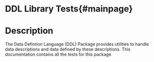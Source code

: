 # DDL Library Tests{#mainpage}


# Description

The Data Defintion Language (DDL) Package provides utilities to handle data descriptions and data defined by these descriptions. This documentation contains all the tests for this package


 